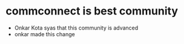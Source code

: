 # commconnect is best community


- Onkar Kota syas that this community is advanced
- onkar made this change

